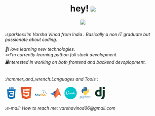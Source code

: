  <h1 text align="center">
  hey! 
  <img src="https://media.giphy.com/media/hvRJCLFzcasrR4ia7z/giphy.gif" width="30px"/>
</h1>
<div id="header" align="center">
  <img src="https://media.giphy.com/media/L1R1tvI9svkIWwpVYr/giphy.gif" width="300"/>
</div>
<h6>
:sparkles:I'm   <i>Varsha Vinod</i> from India . Basically a non IT graduate but passionate about coding. 
 
:open_book:I love learning new technologies. <br>
  :pencil2:I'm currently learning python full stack devolopment.<br>
  :desktop_computer:Interested in working on both frontend and backend devoplopment.
 <h6>
<div>
  :hammer_and_wrench:Languages and Tools :<br><br>
  <img src="https://github.com/devicons/devicon/blob/master/icons/css3/css3-plain-wordmark.svg"  title="CSS3" alt="CSS" width="40" height="40"/>&nbsp;
  <img src="https://github.com/devicons/devicon/blob/master/icons/html5/html5-original.svg" title="HTML5" alt="HTML" width="40" height="40"/>&nbsp;
  <img src="https://github.com/devicons/devicon/blob/master/icons/mysql/mysql-original-wordmark.svg" title="MySQL"  alt="MySQL" width="40" height="40"/>&nbsp;
 <img src="https://github.com/devicons/devicon/blob/master/icons/matlab/matlab-original.svg" title="MySQL"  alt="MySQL" width="40" height="40"/>&nbsp;
  <img src="https://github.com/devicons/devicon/blob/master/icons/canva/canva-original.svg" title="MySQL"  alt="MySQL" width="40" height="40"/>&nbsp; 
 <img src="https://github.com/devicons/devicon/blob/master/icons/python/python-original-wordmark.svg" title="MySQL"  alt="MySQL" width="40" height="40"/>&nbsp; 
  <img src="https://github.com/devicons/devicon/blob/master/icons/django/django-plain.svg" title="MySQL"  alt="MySQL" width="40" height="40"/>&nbsp; 
  <br><br>
  :e-mail: How to reach me: 
  varshavinod06@gmail.com

<!---
Varsha06vinod/Varsha06vinod is a ✨ special ✨ repository because its `README.md` (this file) appears on your GitHub profile.
You can click the Preview link to take a look at your changes.
--->
